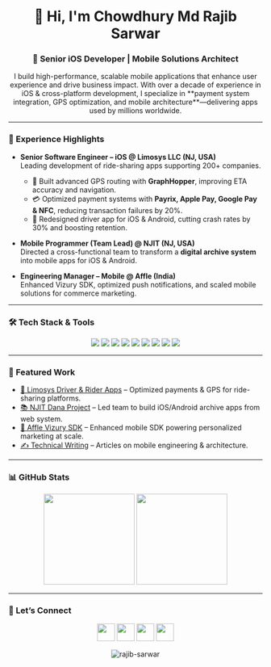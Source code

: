 <h1 align="center">👋 Hi, I'm Chowdhury Md Rajib Sarwar</h1>
<h3 align="center">🚀 Senior iOS Developer | Mobile Solutions Architect</h3>

<p align="center">
I build high-performance, scalable mobile applications that enhance user experience and drive business impact.  
With over a decade of experience in iOS & cross-platform development, I specialize in **payment system integration, GPS optimization, and mobile architecture**—delivering apps used by millions worldwide.
</p>

---

### 💼 Experience Highlights
- **Senior Software Engineer – iOS @ Limosys LLC (NJ, USA)**  
  Leading development of ride-sharing apps supporting 200+ companies.  
  - 🚖 Built advanced GPS routing with **GraphHopper**, improving ETA accuracy and navigation.  
  - 💳 Optimized payment systems with **Payrix, Apple Pay, Google Pay & NFC**, reducing transaction failures by 20%.  
  - 📱 Redesigned driver app for iOS & Android, cutting crash rates by 30% and boosting retention.  

- **Mobile Programmer (Team Lead) @ NJIT (NJ, USA)**  
  Directed a cross-functional team to transform a **digital archive system** into mobile apps for iOS & Android.  

- **Engineering Manager – Mobile @ Affle (India)**  
  Enhanced Vizury SDK, optimized push notifications, and scaled mobile solutions for commerce marketing.  

---

### 🛠️ Tech Stack & Tools
<p align="center">
  <img src="https://img.shields.io/badge/Swift-FA7343?logo=swift&logoColor=white&style=flat" />
  <img src="https://img.shields.io/badge/Objective--C-000000?logo=apple&logoColor=white&style=flat" />
  <img src="https://img.shields.io/badge/Kotlin-7F52FF?logo=kotlin&logoColor=white&style=flat" />
  <img src="https://img.shields.io/badge/Firebase-FFCA28?logo=firebase&logoColor=black&style=flat" />
  <img src="https://img.shields.io/badge/GraphHopper-009688?logo=openstreetmap&logoColor=white&style=flat" />
  <img src="https://img.shields.io/badge/REST%20APIs-25A162?logo=fastapi&logoColor=white&style=flat" />
  <img src="https://img.shields.io/badge/Git-F05032?logo=git&logoColor=white&style=flat" />
  <img src="https://img.shields.io/badge/Jira-0052CC?logo=jira&logoColor=white&style=flat" />
  <img src="https://img.shields.io/badge/Figma-F24E1E?logo=figma&logoColor=white&style=flat" />
</p>

---

### 📌 Featured Work
- [🚖 Limosys Driver & Rider Apps](#) – Optimized payments & GPS for ride-sharing platforms.  
- [📚 NJIT Dana Project](#) – Led team to build iOS/Android archive apps from web system.  
- [📲 Affle Vizury SDK](#) – Enhanced mobile SDK powering personalized marketing at scale.  
- [✍️ Technical Writing](https://medium.com/@chowdhuryrajib) – Articles on mobile engineering & architecture.  

---

### 📊 GitHub Stats
<p align="center">
  <img src="https://github-readme-stats.vercel.app/api?username=rajib-sarwar&show_icons=true&count_private=true&theme=tokyonight" height="180px"/>
  <img src="https://github-readme-streak-stats.herokuapp.com/?user=rajib-sarwar&theme=tokyonight" height="180px"/>
</p>

---

### 🤝 Let’s Connect
<p align="center">
  <a href="https://www.linkedin.com/in/rajib-sarwar/"><img src="https://img.icons8.com/color/48/000000/linkedin.png" width="35"/></a>
  <a href="https://stackoverflow.com/users/2372899/chowdhury-md-rajib-sarwar"><img src="https://img.icons8.com/color/48/000000/stackoverflow.png" width="35"/></a>
  <a href="https://medium.com/@chowdhuryrajib"><img src="https://img.icons8.com/color/48/000000/medium-logo.png" width="35"/></a>
  <a href="mailto:md.rajib.sarwar@gmail.com"><img src="https://img.icons8.com/color/48/000000/gmail.png" width="35"/></a>
</p>

<p align="center"> 
  <img src="https://komarev.com/ghpvc/?username=rajib-sarwar&label=Profile%20Views&color=0e75b6&style=flat" alt="rajib-sarwar" /> 
</p>
